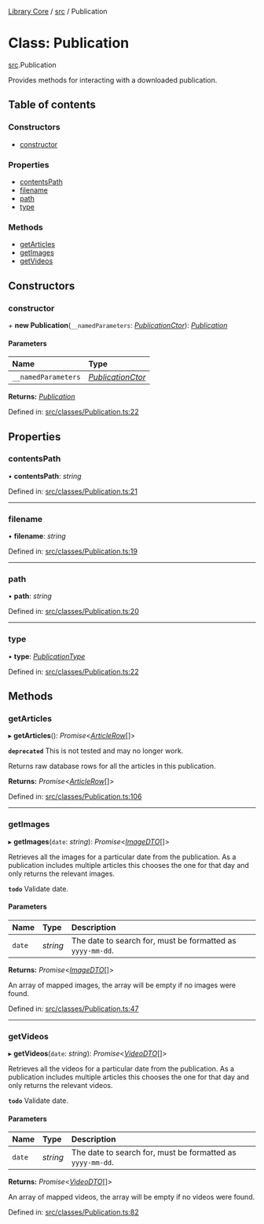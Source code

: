 [Library Core](../README.md) / [src](../modules/src.md) / Publication

# Class: Publication

[src](../modules/src.md).Publication

Provides methods for interacting with a downloaded publication.

## Table of contents

### Constructors

- [constructor](src.publication.md#constructor)

### Properties

- [contentsPath](src.publication.md#contentspath)
- [filename](src.publication.md#filename)
- [path](src.publication.md#path)
- [type](src.publication.md#type)

### Methods

- [getArticles](src.publication.md#getarticles)
- [getImages](src.publication.md#getimages)
- [getVideos](src.publication.md#getvideos)

## Constructors

### constructor

\+ **new Publication**(`__namedParameters`: [*PublicationCtor*](../interfaces/types_publication.publicationctor.md)): [*Publication*](src.publication.md)

#### Parameters

| Name | Type |
| :------ | :------ |
| `__namedParameters` | [*PublicationCtor*](../interfaces/types_publication.publicationctor.md) |

**Returns:** [*Publication*](src.publication.md)

Defined in: [src/classes/Publication.ts:22](https://github.com/BenShelton/library-api/blob/master/packages/core/src/classes/Publication.ts#L22)

## Properties

### contentsPath

• **contentsPath**: *string*

Defined in: [src/classes/Publication.ts:21](https://github.com/BenShelton/library-api/blob/master/packages/core/src/classes/Publication.ts#L21)

___

### filename

• **filename**: *string*

Defined in: [src/classes/Publication.ts:19](https://github.com/BenShelton/library-api/blob/master/packages/core/src/classes/Publication.ts#L19)

___

### path

• **path**: *string*

Defined in: [src/classes/Publication.ts:20](https://github.com/BenShelton/library-api/blob/master/packages/core/src/classes/Publication.ts#L20)

___

### type

• **type**: [*PublicationType*](../modules/types_publication.md#publicationtype)

Defined in: [src/classes/Publication.ts:22](https://github.com/BenShelton/library-api/blob/master/packages/core/src/classes/Publication.ts#L22)

## Methods

### getArticles

▸ **getArticles**(): *Promise*<[*ArticleRow*](../interfaces/types_database.articlerow.md)[]\>

**`deprecated`** This is not tested and may no longer work.

Returns raw database rows for all the articles in this publication.

**Returns:** *Promise*<[*ArticleRow*](../interfaces/types_database.articlerow.md)[]\>

Defined in: [src/classes/Publication.ts:106](https://github.com/BenShelton/library-api/blob/master/packages/core/src/classes/Publication.ts#L106)

___

### getImages

▸ **getImages**(`date`: *string*): *Promise*<[*ImageDTO*](../interfaces/types_dto.imagedto.md)[]\>

Retrieves all the images for a particular date from the publication.
As a publication includes multiple articles this chooses the one for that day and only returns the relevant images.

**`todo`** Validate date.

#### Parameters

| Name | Type | Description |
| :------ | :------ | :------ |
| `date` | *string* | The date to search for, must be formatted as `yyyy-mm-dd`. |

**Returns:** *Promise*<[*ImageDTO*](../interfaces/types_dto.imagedto.md)[]\>

An array of mapped images, the array will be empty if no images were found.

Defined in: [src/classes/Publication.ts:47](https://github.com/BenShelton/library-api/blob/master/packages/core/src/classes/Publication.ts#L47)

___

### getVideos

▸ **getVideos**(`date`: *string*): *Promise*<[*VideoDTO*](../interfaces/types_dto.videodto.md)[]\>

Retrieves all the videos for a particular date from the publication.
As a publication includes multiple articles this chooses the one for that day and only returns the relevant videos.

**`todo`** Validate date.

#### Parameters

| Name | Type | Description |
| :------ | :------ | :------ |
| `date` | *string* | The date to search for, must be formatted as `yyyy-mm-dd`. |

**Returns:** *Promise*<[*VideoDTO*](../interfaces/types_dto.videodto.md)[]\>

An array of mapped videos, the array will be empty if no videos were found.

Defined in: [src/classes/Publication.ts:82](https://github.com/BenShelton/library-api/blob/master/packages/core/src/classes/Publication.ts#L82)
